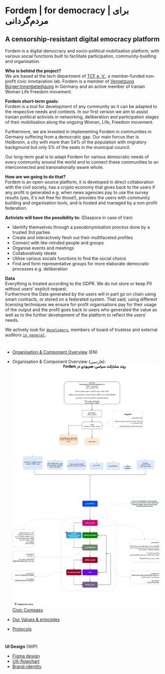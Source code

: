 
# Fordem | for democracy | برای مردم‌گردانی
## A censorship-resistant digital emocracy platform  
  
Fordem is a digital democracy and socio-political mobilisation platform, with various social functions built to facilitate participation, community-buidling and organisation.
  
**Who is behind the project?**  
We are based at the tech department of [TCF e. V.](https://transcf.org), a member-funded non-profit civic innotavation lab.
Fordem is a member of [Vernetzung Bürger:Innenbeteiligung](https://wechange.de/group/vernetzung-buergerinnenbeteiligung/) in Germany and an active member of Iranian Woman Life Freedom movement.  

**Fordem short-term goals:**  
Fordem is a tool for development of any community as it can be adapted to the respective needs and contexts. In our first version we aim to assist Iranian political activists in networking, deliberation and participation stages of their mobilisation along the ongoing Woman, Life, Freedom movement.  

Furthermore, we are invested in implementing Fordem in communities in Germany suffering from a democratic gap. Our main forcus ther is Heilbronn, a city with more than 54% of the population with migratory background but only 5% of the seats in the municipal council.

Our long-term goal is to adapt Fordem for various democratic needs of every community around the world and to connect these communities to an interconnected and transnationally aware whole. 
  
**How are we going to do that?**  
Fordem is an open-source platform, it is developed in direct collaboration with the civil society, has a crypto economy that gives back to the users if any profit is generated e.g. when news agencies pay to use the survey results (yes, it's not free for those!), provides the users with community building and organisation tools, and is hosted and managed by a non-profit federation.  
  
**Activists will have the possibility to:** (Diaspora in case of Iran)
- Identify themselves through a pseudonymisation process done by a trusted 3rd parties
- Create and interactively flesh out their multifaceted profiles
- Connect with like-minded people and groups 
- Organise events and meetings  
- Collaboratively ideate
- Utilise various socials functions to find the social choice 
- Find and form representative groups for more elaborate democratic processes e.g. deliberation  
  
**Data**  
Everything is treated according to the GDPR. We do not store or keep PII without users' explicit request.  
Furthermore the Data generated by the users will in part go on chain using smart contracts, or stored on a federated system. That said, using different licensing techniques we ensure for-profit organisations pay for their usage of the output and the profit goes back to users who generated the value as well as to the further development of the platform to reflect the users' needs.  

We actively look for [`developers`](https://github.com/tcfev/Fordem/issues/61), members of board of trustess and external auditors [`in general`](https://github.com/tcfev/Fordem/discussions/52).  

#
* [Organisation & Component Overview](https://github.com/tcfev/fordem/blob/main/.assets/organisation.md) (EN)

* Organisation & Component Overview (فارسی):  
![Alt](.assets/big-picture-per.drawio.png)
[Civic Compass](https://github.com/orgs/tcfev/projects/14/views/4)
* [Our Values & principles](https://github.com/tcfev/fordem/issues/57)
* [Protocols](https://github.com/tcfev/fordem/tree/main/.assets/.protocols)
#

**UI Design**  (WIP)
* [Figma design](https://www.figma.com/file/VHFRoqXfhc2ThZQMZUXcje/%D8%A8%D8%B1%D8%A7%DB%8C-%D9%85%D8%B1%D8%AF%D9%85%E2%80%8C%D8%B3%D8%A7%D9%84%D8%A7%D8%B1%DB%8C%2Ff%C3%BCrDem?node-id=0%3A1)  
* [UX-flowchart](https://github.com/tcfev/Fordem/blob/main/.assets/ux-flowchart.md) 
* [Brand-identity](https://github.com/tcfev/Fordem/blob/main/.assets/brand-identity.md)  
